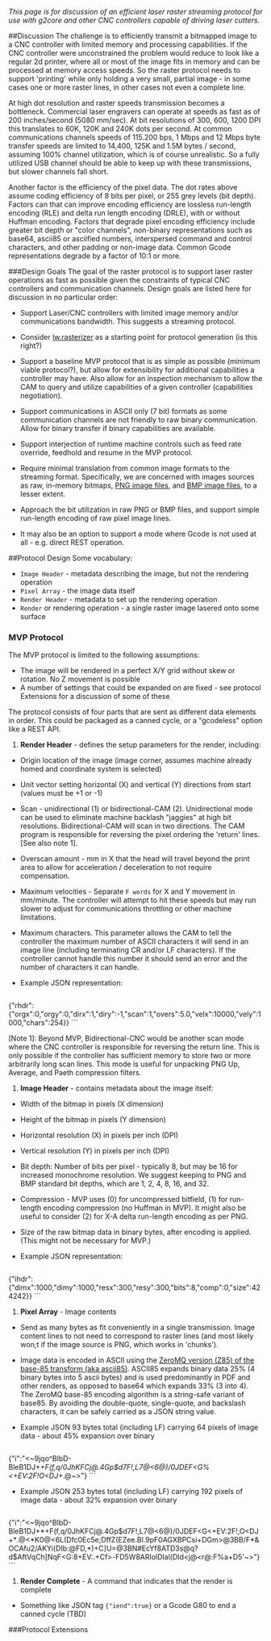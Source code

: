 _This page is for discussion of an efficient laser raster streaming protocol for use with g2core and other CNC controllers capable of driving laser cutters._

##Discussion
The challenge is to efficiently transmit a bitmapped image to a CNC controller with limited memory and processing capabilities. If the CNC controller were unconstrained the problem would reduce to look like a regular 2d printer, where all or most of the image fits in memory and can be processed at memory access speeds. So the raster protocol needs to support 'printing' while only holding a very small, partial image - in some cases one or more raster lines, in other cases not even a complete line.

At high dot resolution and raster speeds transmission becomes a bottleneck. Commercial laser engravers can operate at speeds as fast as of 200 inches/second (5080 mm/sec). At bit resolutions of 300, 600, 1200 DPI this translates to 60K, 120K and 240K dots per second. At common communications channels speeds of 115.200 bps, 1 Mbps and 12 Mbps byte transfer speeds are limited to 14,400, 125K and 1.5M bytes / second, assuming 100% channel utilization, which is of course unrealistic. So a fully utilized USB channel should be able to keep up with these transmissions, but slower channels fall short.

Another factor is the efficiency of the pixel data. The dot rates above assume coding efficiency of 8 bits per pixel, or 255 grey levels (bit depth). Factors can that can improve encoding efficiency are lossless run-length encoding (RLE) and delta run length encoding (DRLE), with or without Huffman encoding. Factors that degrade pixel encoding efficiency include greater bit depth or "color channels", non-binary representations such as base64, ascii85 or asciified numbers, interspersed command and control characters, and other padding or non-image data. Common Gcode representations degrade by a factor of 10:1 or more. 

###Design Goals
The goal of the raster protocol is to support laser raster operations as fast as possible given the constraints of typical CNC controllers and communication channels. Design goals are listed here for discussion in no particular order:

- Support Laser/CNC controllers with limited image memory and/or communications bandwidth. This suggests a streaming protocol.

- Consider [lw.rasterizer](https://github.com/lautr3k/lw.rasterizer) as a starting point for protocol generation (is this right?)

- Support a baseline MVP protocol that is as simple as possible (minimum viable protocol?), but allow for extensibility for additional capabilities a controller may have. Also allow for an inspection mechanism to allow the CAM to query and utilize capabilities of a given controller (capabilities negotiation).

- Support communications in ASCII only (7 bit) formats as some communication channels are not friendly to raw binary communication. Allow for binary transfer if binary capabilities are available.

- Support interjection of runtime machine controls such as feed rate override, feedhold and resume in the MVP protocol.

- Require minimal translation from common image formats to the streaming format. Specifically, we are concerned with images sources as raw, in-memory bitmaps, [PNG image files](https://en.wikipedia.org/wiki/Portable_Network_Graphics), and [BMP image files](https://en.wikipedia.org/wiki/BMP_file_format), to a lesser extent.

- Approach the bit utilization in raw PNG or BMP files, and support simple run-length encoding of raw pixel image lines.

- It may also be an option to support a mode where Gcode is not used at all - e.g. direct REST operation.

##Protocol Design
Some vocabulary:

- `Image Header` - metadata describing the image, but not the rendering operation
- `Pixel Array` - the image data itself
- `Render Header` - metadata to set up the rendering operation
- `Render` or rendering operation - a single raster image lasered onto some surface

### MVP Protocol
The MVP protocol is limited to the following assumptions:

- The image will be rendered in a perfect X/Y grid without skew or rotation. No Z movement is possible
- A number of settings that could be expanded on are fixed - see protocol Extensions for a discussion of some of these

The protocol consists of four parts that are sent as different data elements in order. This could be packaged as a canned cycle, or a "gcodeless" option like a REST API.

1. **Render Header** - defines the setup parameters for the render, including:

  - Origin location of the image (image corner, assumes machine already homed and coordinate system is selected)

  - Unit vector setting horizontal (X) and vertical (Y) directions from start (values must be +1 or -1)

  - Scan - unidirectional (1) or bidirectional-CAM (2). Unidirectional mode can be used to eliminate machine backlash "jaggies" at high bit resolutions. Bidirectional-CAM will scan in two directions. The CAM program is responsible for reversing the pixel ordering the 'return' lines. [See also note 1].

  - Overscan amount - mm in X that the head will travel beyond the print area to allow for acceleration / deceleration to not require compensation.

  - Maximum velocities - Separate `F words` for X and Y movement in mm/minute. The controller will attempt to hit these speeds but may run slower to adjust for communications throttling or other machine limitations.

  - Maximum characters. This parameter allows the CAM to tell the controller the maximum number of ASCII characters it will send in an image line (including terminating CR and/or LF characters). If the controller cannot handle this number it should send an error and the number of characters it can handle.

  - Example JSON representation:
    ```json
{"rhdr":{"orgx":0,"orgy":0,"dirx":1,"diry":-1,"scan":1,"overs":5.0,"velx":10000,"vely":1000,"chars":254}}
    ```

[Note 1]: Beyond MVP, Bidirectional-CNC would be another scan mode where the CNC controller is responsible for reversing the return line. This is only possible if the controller has sufficient memory to store two or more arbitrarily long scan lines. This mode is useful for unpacking PNG Up, Average, and Paeth compression filters.

1. **Image Header** - contains metadata about the image itself:

  - Width of the bitmap in pixels (X dimension)

  - Height of the bitmap in pixels (Y dimension)

  - Horizontal resolution (X) in pixels per inch (DPI)

  - Vertical resolution (Y) in pixels per inch (DPI)

  - Bit depth: Number of bits per pixel - typically 8, but may be 16 for increased monochrome resolution. We suggest keeping to PNG and BMP standard bit depths, which are 1, 2, 4, 8, 16, and 32.

  - Compression - MVP uses (0) for uncompressed bitfield, (1) for run-length encoding compression (no Huffman in MVP). It might also be useful to consider (2) for X-A delta run-length encoding as per PNG.

  - Size of the raw bitmap data in binary bytes, after encoding is applied. (This might not be necessary for MVP.)

  - Example JSON representation:
    ```json
{"ihdr":{"dimx":1000,"dimy":1000,"resx":300,"resy":300,"bits":8,"comp":0,"size":424242}}
    ```

1. **Pixel Array** - Image contents

  - Send as many bytes as fit conveniently in a single transmission. Image content lines to not need to correspond to raster lines (and most likely won;t if the image source is PNG, which works in 'chunks'). 

  - Image data is encoded in ASCII using the [ZeroMQ version (Z85) of the base-85 transform (aka ascii85)](https://en.wikipedia.org/wiki/Ascii85). ASCII85 expands binary data 25% (4 binary bytes into 5 ascii bytes) and is used predominantly in PDF and other renders, as opposed to base64 which expands 33% (3 into 4). The ZeroMQ base-85 encoding algorithm is a string-safe variant of base85. By avoiding the double-quote, single-quote, and backslash characters, it can be safely carried as a JSON string value.

  - Example JSON 93 bytes total (including LF) carrying 64 pixels of image data - about 45% expansion over binary
    ```json
{"i":"<~9jqo^BlbD-BleB1DJ+*+F(f,q/0JhKF<GL>Cj@.4Gp$d7F!,L7@<6@)/0JDEF<G%<+EV:2F!O<DJ+*.@~>"}
    ```

  - Example JSON 253 bytes total (including LF) carrying 192 pixels of image data - about 32% expansion over binary
    ```json
{"i":"<~9jqo^BlbD-BleB1DJ+*+F(f,q/0JhKF<GL>Cj@.4Gp$d7F!,L7@<6@)/0JDEF<G<+EV:2F!,O<DJ+*.@<*K0@<6L(Dfc0Ec5e;DffZ(EZee.Bl.9pF0AGXBPCsi+DGm>@3BB/F*&OCAfu2/AKYi(DIb:@FD,*)+C]U=@3BN#EcYf8ATD3s@q?d$AftVqCh[NqF<G:8+EV:.+Cf>-FD5W8ARlolDIal(DId<j@<r@:F%a+D5'~>"}
    ```

1. **Render Complete** - A command that indicates that the render is complete
  - Something like JSON tag `{"iend":true}` or a Gcode G80 to end a canned cycle (TBD)
 
###Protocol Extensions
